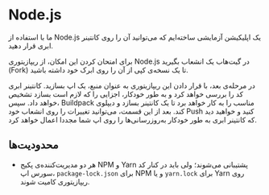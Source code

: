 # Node.js

ما با استفاده از Node.js یک اپلیکیشن آزمایشی ساخته‌ایم که می‌توانید آن را روی کانتینر ابری قرار دهید.

برای امتحان کردن این امکان، از ریپازیتوری Node.js در گیت‌هاب یک انشعاب بگیرید (Fork) تا یک نسخه‌ی کپی از آن را روی ابرک خود داشته باشید.

در مرحله‌ی بعد، با قرار دادن این ریپازیتوری به عنوان منبع، یک اپ بسازید. کانتینر ابری کد را بررسی خواهد کرد و به طور خودکار، اجزایی را که لازم است بسازد تشخیص خواهد داد. سپس، Buildpack مناسب را به کار خواهد برد تا یک کانتینر بسازد و دیپلوی کند. بعد از این قسمت، می‌توانید تغییرات را روی انشعاب خود Push کنید و خواهید دید که کانتینر ابری به طور خودکار به‌روزرسانی‌ها را روی اپ شما مجددا اعمال خواهد کرد.

## محدودیت‌ها

* هر دو مدیریت‌کننده‌ی پکیج NPM و Yarn پشتیبانی می‌شوند؛ ولی باید در کنار کد سورس اپ، `package-lock.json` برای NPM و یا `yarn.lock` برای Yarn روی ریپازیتوری کامیت شوند.

